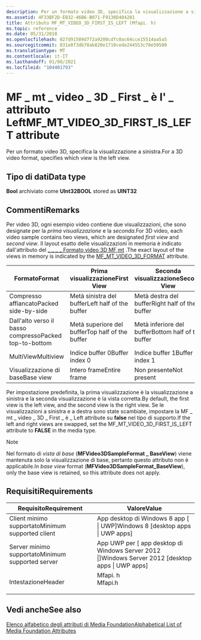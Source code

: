 ```yaml
---
description: Per un formato video 3D, specifica la visualizzazione a sinistra.
ms.assetid: 4F33BF2D-EB32-46B6-B071-F9130D404201
title: Attributo MF_MT_VIDEO_3D_FIRST_IS_LEFT (Mfapi. h)
ms.topic: reference
ms.date: 05/31/2018
ms.openlocfilehash: 027d91509d772a9200cdfc0ac64cce15514aa5a5
ms.sourcegitcommit: 831e8f3db78ab820e1710cede244553c70e50500
ms.translationtype: MT
ms.contentlocale: it-IT
ms.lasthandoff: 01/08/2021
ms.locfileid: "104401793"
---
```

# <a name="mf_mt_video_3d_first_is_left-attribute"></a><span data-ttu-id="2a184-103">MF \_ mt \_ video \_ 3D \_ First \_ è l' \_ attributo Left</span><span class="sxs-lookup"><span data-stu-id="2a184-103">MF\_MT\_VIDEO\_3D\_FIRST\_IS\_LEFT attribute</span></span>

<span data-ttu-id="2a184-104">Per un formato video 3D, specifica la visualizzazione a sinistra.</span><span class="sxs-lookup"><span data-stu-id="2a184-104">For a 3D video format, specifies which view is the left view.</span></span>

## <a name="data-type"></a><span data-ttu-id="2a184-105">Tipo di dati</span><span class="sxs-lookup"><span data-stu-id="2a184-105">Data type</span></span>

<span data-ttu-id="2a184-106">**Bool** archiviato come **UInt32**</span><span class="sxs-lookup"><span data-stu-id="2a184-106">**BOOL** stored as **UINT32**</span></span>

## <a name="remarks"></a><span data-ttu-id="2a184-107">Commenti</span><span class="sxs-lookup"><span data-stu-id="2a184-107">Remarks</span></span>

<span data-ttu-id="2a184-108">Per video 3D, ogni esempio video contiene due visualizzazioni, che sono designate per la *prima visualizzazione* e la *seconda*.</span><span class="sxs-lookup"><span data-stu-id="2a184-108">For 3D video, each video sample contains two views, which are designated *first view* and *second view*.</span></span> <span data-ttu-id="2a184-109">Il layout esatto delle visualizzazioni in memoria è indicato dall'attributo del [ \_ \_ \_ \_ Formato video 3D MF mt](mf-mt-video-3d-format.md) .</span><span class="sxs-lookup"><span data-stu-id="2a184-109">The exact layout of the views in memory is indicated by the [MF\_MT\_VIDEO\_3D\_FORMAT](mf-mt-video-3d-format.md) attribute.</span></span>



| <span data-ttu-id="2a184-110">Formato</span><span class="sxs-lookup"><span data-stu-id="2a184-110">Format</span></span>               | <span data-ttu-id="2a184-111">Prima visualizzazione</span><span class="sxs-lookup"><span data-stu-id="2a184-111">First View</span></span>              | <span data-ttu-id="2a184-112">Seconda visualizzazione</span><span class="sxs-lookup"><span data-stu-id="2a184-112">Second View</span></span>               |
|----------------------|-------------------------|---------------------------|
| <span data-ttu-id="2a184-113">Compresso affiancato</span><span class="sxs-lookup"><span data-stu-id="2a184-113">Packed side-by-side</span></span>  | <span data-ttu-id="2a184-114">Metà sinistra del buffer</span><span class="sxs-lookup"><span data-stu-id="2a184-114">Left half of the buffer</span></span> | <span data-ttu-id="2a184-115">Metà destra del buffer</span><span class="sxs-lookup"><span data-stu-id="2a184-115">Right half of the buffer</span></span>  |
| <span data-ttu-id="2a184-116">Dall'alto verso il basso compresso</span><span class="sxs-lookup"><span data-stu-id="2a184-116">Packed top-to-bottom</span></span> | <span data-ttu-id="2a184-117">Metà superiore del buffer</span><span class="sxs-lookup"><span data-stu-id="2a184-117">Top half of the buffer</span></span>  | <span data-ttu-id="2a184-118">Metà inferiore del buffer</span><span class="sxs-lookup"><span data-stu-id="2a184-118">Bottom half of the buffer</span></span> |
| <span data-ttu-id="2a184-119">MultiView</span><span class="sxs-lookup"><span data-stu-id="2a184-119">Multiview</span></span>            | <span data-ttu-id="2a184-120">Indice buffer 0</span><span class="sxs-lookup"><span data-stu-id="2a184-120">Buffer index 0</span></span>          | <span data-ttu-id="2a184-121">Indice buffer 1</span><span class="sxs-lookup"><span data-stu-id="2a184-121">Buffer index 1</span></span>            |
| <span data-ttu-id="2a184-122">Visualizzazione di base</span><span class="sxs-lookup"><span data-stu-id="2a184-122">Base view</span></span>            | <span data-ttu-id="2a184-123">Intero frame</span><span class="sxs-lookup"><span data-stu-id="2a184-123">Entire frame</span></span>            | <span data-ttu-id="2a184-124">Non presente</span><span class="sxs-lookup"><span data-stu-id="2a184-124">Not present</span></span>               |



 

<span data-ttu-id="2a184-125">Per impostazione predefinita, la prima visualizzazione è la visualizzazione a sinistra e la seconda visualizzazione è la vista corretta.</span><span class="sxs-lookup"><span data-stu-id="2a184-125">By default, the first view is the left view, and the second view is the right view.</span></span> <span data-ttu-id="2a184-126">Se le visualizzazioni a sinistra e a destra sono state scambiate, impostare la MF \_ mt \_ video \_ 3D \_ First \_ è \_ Left attribute su **false** nel tipo di supporto.</span><span class="sxs-lookup"><span data-stu-id="2a184-126">If the left and right views are swapped, set the MF\_MT\_VIDEO\_3D\_FIRST\_IS\_LEFT attribute to **FALSE** in the media type.</span></span>

> [!Note]  
> <span data-ttu-id="2a184-127">Nel formato di *vista di base* (**MFVideo3DSampleFormat \_ BaseView**) viene mantenuta solo la visualizzazione di base, pertanto questo attributo non è applicabile.</span><span class="sxs-lookup"><span data-stu-id="2a184-127">In *base view* format (**MFVideo3DSampleFormat\_BaseView**), only the base view is retained, so this attribute does not apply.</span></span>

 

## <a name="requirements"></a><span data-ttu-id="2a184-128">Requisiti</span><span class="sxs-lookup"><span data-stu-id="2a184-128">Requirements</span></span>



| <span data-ttu-id="2a184-129">Requisito</span><span class="sxs-lookup"><span data-stu-id="2a184-129">Requirement</span></span> | <span data-ttu-id="2a184-130">Valore</span><span class="sxs-lookup"><span data-stu-id="2a184-130">Value</span></span> |
|-------------------------------------|------------------------------------------------------------------------------------|
| <span data-ttu-id="2a184-131">Client minimo supportato</span><span class="sxs-lookup"><span data-stu-id="2a184-131">Minimum supported client</span></span><br/> | <span data-ttu-id="2a184-132">App desktop di Windows 8 app \[ \| UWP\]</span><span class="sxs-lookup"><span data-stu-id="2a184-132">Windows 8 \[desktop apps \| UWP apps\]</span></span><br/>                                  |
| <span data-ttu-id="2a184-133">Server minimo supportato</span><span class="sxs-lookup"><span data-stu-id="2a184-133">Minimum supported server</span></span><br/> | <span data-ttu-id="2a184-134">App UWP per \[ app desktop di Windows Server 2012 \|\]</span><span class="sxs-lookup"><span data-stu-id="2a184-134">Windows Server 2012 \[desktop apps \| UWP apps\]</span></span><br/>                        |
| <span data-ttu-id="2a184-135">Intestazione</span><span class="sxs-lookup"><span data-stu-id="2a184-135">Header</span></span><br/>                   | <dl> <span data-ttu-id="2a184-136"><dt>Mfapi. h</dt></span><span class="sxs-lookup"><span data-stu-id="2a184-136"><dt>Mfapi.h</dt></span></span> </dl> |



## <a name="see-also"></a><span data-ttu-id="2a184-137">Vedi anche</span><span class="sxs-lookup"><span data-stu-id="2a184-137">See also</span></span>

<dl> <dt>

[<span data-ttu-id="2a184-138">Elenco alfabetico degli attributi di Media Foundation</span><span class="sxs-lookup"><span data-stu-id="2a184-138">Alphabetical List of Media Foundation Attributes</span></span>](alphabetical-list-of-media-foundation-attributes.md)
</dt> </dl>

 

 




